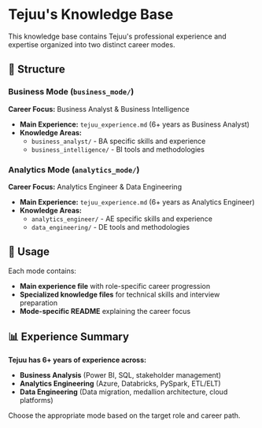 # Tejuu's Knowledge Base

This knowledge base contains Tejuu's professional experience and expertise organized into two distinct career modes.

## 📁 Structure

### Business Mode (`business_mode/`)
**Career Focus:** Business Analyst & Business Intelligence
- **Main Experience:** `tejuu_experience.md` (6+ years as Business Analyst)
- **Knowledge Areas:**
  - `business_analyst/` - BA specific skills and experience
  - `business_intelligence/` - BI tools and methodologies

### Analytics Mode (`analytics_mode/`)
**Career Focus:** Analytics Engineer & Data Engineering
- **Main Experience:** `tejuu_experience.md` (6+ years as Analytics Engineer)
- **Knowledge Areas:**
  - `analytics_engineer/` - AE specific skills and experience
  - `data_engineering/` - DE tools and methodologies

## 🎯 Usage

Each mode contains:
- **Main experience file** with role-specific career progression
- **Specialized knowledge files** for technical skills and interview preparation
- **Mode-specific README** explaining the career focus

## 📊 Experience Summary

**Tejuu has 6+ years of experience across:**
- **Business Analysis** (Power BI, SQL, stakeholder management)
- **Analytics Engineering** (Azure, Databricks, PySpark, ETL/ELT)
- **Data Engineering** (Data migration, medallion architecture, cloud platforms)

Choose the appropriate mode based on the target role and career path.